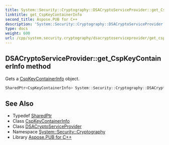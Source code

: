 ```yaml
---
title: System::Security::Cryptography::DSACryptoServiceProvider::get_CspKeyContainerInfo method
linktitle: get_CspKeyContainerInfo
second_title: Aspose.PUB for C++
description: 'System::Security::Cryptography::DSACryptoServiceProvider::get_CspKeyContainerInfo method. Gets a CspKeyContainerInfo object in C++.'
type: docs
weight: 600
url: /cpp/system.security.cryptography/dsacryptoserviceprovider/get_cspkeycontainerinfo/
---
```

## DSACryptoServiceProvider::get_CspKeyContainerInfo method


Gets a [CspKeyContainerInfo](../../cspkeycontainerinfo/) object.

```cpp
SharedPtr<CspKeyContainerInfo> System::Security::Cryptography::DSACryptoServiceProvider::get_CspKeyContainerInfo() override
```

## See Also

* Typedef [SharedPtr](../../../system/sharedptr/)
* Class [CspKeyContainerInfo](../../cspkeycontainerinfo/)
* Class [DSACryptoServiceProvider](../)
* Namespace [System::Security::Cryptography](../../)
* Library [Aspose.PUB for C++](../../../)
